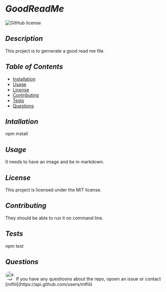 # *GoodReadMe* 
    

![GitHub license](https://img.shields.io/badge/license-mit-blue.svg)

## *Description*

This project is to gernerate a good read me file.

## *Table of Contents*

* [Installation](#installation)
* [Usage](#usage)
* [License](#license)
* [Contributing](#contributing)
* [Tests](#tests)
* [Questions](#questions)
   
## *Intallation*
npm install
    
## *Usage*    
It needs to have an image and be in markdown.
    
## *License*
This project is licensed under the MIT license.
    
## *Contributing*
They should be able to run it on command line.
    
## *Tests*
npm test

## *Questions*
<img src="https://avatars0.githubusercontent.com/u/57580332?v=4" alt="avatar" style="border-radius: 16px" width="30" />
If you have any questioons about the repo, opoen an issue or contact [mlfiii](https://api.github.com/users/mlfiii)
